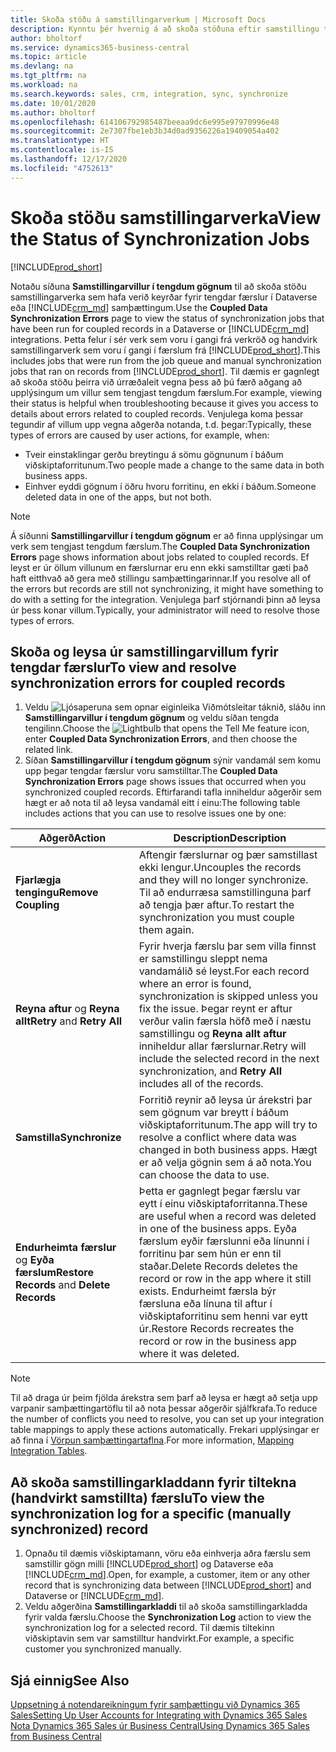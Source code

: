 ```yaml
---
title: Skoða stöðu á samstillingarverkum | Microsoft Docs
description: Kynntu þér hvernig á að skoða stöðuna eftir samstillingu tengdra færslna.
author: bholtorf
ms.service: dynamics365-business-central
ms.topic: article
ms.devlang: na
ms.tgt_pltfrm: na
ms.workload: na
ms.search.keywords: sales, crm, integration, sync, synchronize
ms.date: 10/01/2020
ms.author: bholtorf
ms.openlocfilehash: 614106792985487beeaa9dc6e995e97970996e48
ms.sourcegitcommit: 2e7307fbe1eb3b34d0ad9356226a19409054a402
ms.translationtype: HT
ms.contentlocale: is-IS
ms.lasthandoff: 12/17/2020
ms.locfileid: "4752613"
---
```

# <a name="view-the-status-of-synchronization-jobs"></a><span data-ttu-id="9714f-103">Skoða stöðu samstillingarverka</span><span class="sxs-lookup"><span data-stu-id="9714f-103">View the Status of Synchronization Jobs</span></span>
[!INCLUDE[prod_short](includes/cc_data_platform_banner.md)]

<span data-ttu-id="9714f-104">Notaðu síðuna **Samstillingarvillur í tengdum gögnum** til að skoða stöðu samstillingarverka sem hafa verið keyrðar fyrir tengdar færslur í Dataverse eða [!INCLUDE[crm_md](includes/crm_md.md)] samþættingum.</span><span class="sxs-lookup"><span data-stu-id="9714f-104">Use the **Coupled Data Synchronization Errors** page to view the status of synchronization jobs that have been run for coupled records in a Dataverse or [!INCLUDE[crm_md](includes/crm_md.md)] integrations.</span></span> <span data-ttu-id="9714f-105">Þetta felur í sér verk sem voru í gangi frá verkröð og handvirk samstillingarverk sem voru í gangi í færslum frá [!INCLUDE[prod_short](includes/prod_short.md)].</span><span class="sxs-lookup"><span data-stu-id="9714f-105">This includes jobs that were run from the job queue and manual synchronization jobs that ran on records from [!INCLUDE[prod_short](includes/prod_short.md)].</span></span> <span data-ttu-id="9714f-106">Til dæmis er gagnlegt að skoða stöðu þeirra við úrræðaleit vegna þess að þú færð aðgang að upplýsingum um villur sem tengjast tengdum færslum.</span><span class="sxs-lookup"><span data-stu-id="9714f-106">For example, viewing their status is helpful when troubleshooting because it gives you access to details about errors related to coupled records.</span></span> <span data-ttu-id="9714f-107">Venjulega koma þessar tegundir af villum upp vegna aðgerða notanda, t.d. þegar:</span><span class="sxs-lookup"><span data-stu-id="9714f-107">Typically, these types of errors are caused by user actions, for example, when:</span></span>  

* <span data-ttu-id="9714f-108">Tveir einstaklingar gerðu breytingu á sömu gögnunum í báðum viðskiptaforritunum.</span><span class="sxs-lookup"><span data-stu-id="9714f-108">Two people made a change to the same data in both business apps.</span></span>
* <span data-ttu-id="9714f-109">Einhver eyddi gögnum í öðru hvoru forritinu, en ekki í báðum.</span><span class="sxs-lookup"><span data-stu-id="9714f-109">Someone deleted data in one of the apps, but not both.</span></span>

> [!Note]
> <span data-ttu-id="9714f-110">Á síðunni **Samstillingarvillur í tengdum gögnum** er að finna upplýsingar um verk sem tengjast tengdum færslum.</span><span class="sxs-lookup"><span data-stu-id="9714f-110">The **Coupled Data Synchronization Errors** page shows information about jobs related to coupled records.</span></span> <span data-ttu-id="9714f-111">Ef leyst er úr öllum villunum en færslurnar eru enn ekki samstilltar gæti það haft eitthvað að gera með stillingu samþættingarinnar.</span><span class="sxs-lookup"><span data-stu-id="9714f-111">If you resolve all of the errors but records are still not synchronizing, it might have something to do with a setting for the integration.</span></span> <span data-ttu-id="9714f-112">Venjulega þarf stjórnandi þinn að leysa úr þess konar villum.</span><span class="sxs-lookup"><span data-stu-id="9714f-112">Typically, your administrator will need to resolve those types of errors.</span></span>   

<!--

> [!VIDEO https://go.microsoft.com/fwlink/?linkid=2098171]

-->

## <a name="to-view-and-resolve-synchronization-errors-for-coupled-records"></a><span data-ttu-id="9714f-113">Skoða og leysa úr samstillingarvillum fyrir tengdar færslur</span><span class="sxs-lookup"><span data-stu-id="9714f-113">To view and resolve synchronization errors for coupled records</span></span>
1. <span data-ttu-id="9714f-114">Veldu ![Ljósaperuna sem opnar eiginleika Viðmótsleitar](media/ui-search/search_small.png "Segðu mér hvað þú vilt gera") táknið, sláðu inn **Samstillingarvillur í tengdum gögnum** og veldu síðan tengda tengilinn.</span><span class="sxs-lookup"><span data-stu-id="9714f-114">Choose the ![Lightbulb that opens the Tell Me feature](media/ui-search/search_small.png "Tell me what you want to do") icon, enter **Coupled Data Synchronization Errors**, and then choose the related link.</span></span>
2. <span data-ttu-id="9714f-115">Síðan **Samstillingarvillur í tengdum gögnum** sýnir vandamál sem komu upp þegar tengdar færslur voru samstilltar.</span><span class="sxs-lookup"><span data-stu-id="9714f-115">The **Coupled Data Synchronization Errors** page shows issues that occurred when you synchronized coupled records.</span></span> <span data-ttu-id="9714f-116">Eftirfarandi tafla inniheldur aðgerðir sem hægt er að nota til að leysa vandamál eitt í einu:</span><span class="sxs-lookup"><span data-stu-id="9714f-116">The following table includes actions that you can use to resolve issues one by one:</span></span>

|<span data-ttu-id="9714f-117">Aðgerð</span><span class="sxs-lookup"><span data-stu-id="9714f-117">Action</span></span>|<span data-ttu-id="9714f-118">Description</span><span class="sxs-lookup"><span data-stu-id="9714f-118">Description</span></span>|
|----|----|
|<span data-ttu-id="9714f-119">**Fjarlægja tengingu**</span><span class="sxs-lookup"><span data-stu-id="9714f-119">**Remove Coupling**</span></span>|<span data-ttu-id="9714f-120">Aftengir færslurnar og þær samstillast ekki lengur.</span><span class="sxs-lookup"><span data-stu-id="9714f-120">Uncouples the records and they will no longer synchronize.</span></span> <span data-ttu-id="9714f-121">Til að endurræsa samstillinguna þarf að tengja þær aftur.</span><span class="sxs-lookup"><span data-stu-id="9714f-121">To restart the synchronization you must couple them again.</span></span> |
|<span data-ttu-id="9714f-122">**Reyna aftur** og **Reyna allt**</span><span class="sxs-lookup"><span data-stu-id="9714f-122">**Retry** and **Retry All**</span></span>|<span data-ttu-id="9714f-123">Fyrir hverja færslu þar sem villa finnst er samstillingu sleppt nema vandamálið sé leyst.</span><span class="sxs-lookup"><span data-stu-id="9714f-123">For each record where an error is found, synchronization is skipped unless you fix the issue.</span></span> <span data-ttu-id="9714f-124">Þegar reynt er aftur verður valin færsla höfð með í næstu samstillingu og **Reyna allt aftur** inniheldur allar færslurnar.</span><span class="sxs-lookup"><span data-stu-id="9714f-124">Retry will include the selected record in the next synchronization, and **Retry All** includes all of the records.</span></span>|
|<span data-ttu-id="9714f-125">**Samstilla**</span><span class="sxs-lookup"><span data-stu-id="9714f-125">**Synchronize**</span></span>|<span data-ttu-id="9714f-126">Forritið reynir að leysa úr árekstri þar sem gögnum var breytt í báðum viðskiptaforritunum.</span><span class="sxs-lookup"><span data-stu-id="9714f-126">The app will try to resolve a conflict where data was changed in both business apps.</span></span> <span data-ttu-id="9714f-127">Hægt er að velja gögnin sem á að nota.</span><span class="sxs-lookup"><span data-stu-id="9714f-127">You can choose the data to use.</span></span>|
|<span data-ttu-id="9714f-128">**Endurheimta færslur** og **Eyða færslum**</span><span class="sxs-lookup"><span data-stu-id="9714f-128">**Restore Records** and **Delete Records**</span></span>|<span data-ttu-id="9714f-129">Þetta er gagnlegt þegar færslu var eytt í einu viðskiptaforritanna.</span><span class="sxs-lookup"><span data-stu-id="9714f-129">These are useful when a record was deleted in one of the business apps.</span></span> <span data-ttu-id="9714f-130">Eyða færslum eyðir færslunni eða línunni í forritinu þar sem hún er enn til staðar.</span><span class="sxs-lookup"><span data-stu-id="9714f-130">Delete Records deletes the record or row in the app where it still exists.</span></span> <span data-ttu-id="9714f-131">Endurheimt færsla býr færsluna eða línuna til aftur í viðskiptaforritinu sem henni var eytt úr.</span><span class="sxs-lookup"><span data-stu-id="9714f-131">Restore Records recreates the record or row in the business app where it was deleted.</span></span>|

> [!NOTE]
> <span data-ttu-id="9714f-132">Til að draga úr þeim fjölda árekstra sem þarf að leysa er hægt að setja upp varpanir samþættingartöflu til að nota þessar aðgerðir sjálfkrafa.</span><span class="sxs-lookup"><span data-stu-id="9714f-132">To reduce the number of conflicts you need to resolve, you can set up your integration table mappings to apply these actions automatically.</span></span> <span data-ttu-id="9714f-133">Frekari upplýsingar er að finna í [Vörpun samþættingartaflna](admin-how-to-modify-table-mappings-for-synchronization.md#mapping-integration-tables).</span><span class="sxs-lookup"><span data-stu-id="9714f-133">For more information, [Mapping Integration Tables](admin-how-to-modify-table-mappings-for-synchronization.md#mapping-integration-tables).</span></span>

## <a name="to-view-the-synchronization-log-for-a-specific-manually-synchronized-record"></a><span data-ttu-id="9714f-134">Að skoða samstillingarkladdann fyrir tiltekna (handvirkt samstillta) færslu</span><span class="sxs-lookup"><span data-stu-id="9714f-134">To view the synchronization log for a specific (manually synchronized) record</span></span>
1. <span data-ttu-id="9714f-135">Opnaðu til dæmis viðskiptamann, vöru eða einhverja aðra færslu sem samstillir gögn milli [!INCLUDE[prod_short](includes/prod_short.md)] og Dataverse eða [!INCLUDE[crm_md](includes/crm_md.md)].</span><span class="sxs-lookup"><span data-stu-id="9714f-135">Open, for example, a customer, item or any other record that is synchronizing data between [!INCLUDE[prod_short](includes/prod_short.md)] and Dataverse or [!INCLUDE[crm_md](includes/crm_md.md)].</span></span>
2. <span data-ttu-id="9714f-136">Veldu aðgerðina **Samstillingarkladdi** til að skoða samstillingarkladda fyrir valda færslu.</span><span class="sxs-lookup"><span data-stu-id="9714f-136">Choose the **Synchronization Log** action to view the synchronization log for a selected record.</span></span> <span data-ttu-id="9714f-137">Til dæmis tiltekinn viðskiptavin sem var samstilltur handvirkt.</span><span class="sxs-lookup"><span data-stu-id="9714f-137">For example, a specific customer you synchronized manually.</span></span>

## <a name="see-also"></a><span data-ttu-id="9714f-138">Sjá einnig</span><span class="sxs-lookup"><span data-stu-id="9714f-138">See Also</span></span>  
[<span data-ttu-id="9714f-139">Uppsetning á notendareikningum fyrir samþættingu við Dynamics 365 Sales</span><span class="sxs-lookup"><span data-stu-id="9714f-139">Setting Up User Accounts for Integrating with Dynamics 365 Sales</span></span>](admin-setting-up-integration-with-dynamics-sales.md)  
[<span data-ttu-id="9714f-140">Nota Dynamics 365 Sales úr Business Central</span><span class="sxs-lookup"><span data-stu-id="9714f-140">Using Dynamics 365 Sales from Business Central</span></span>](marketing-integrate-dynamicscrm.md)
